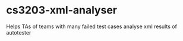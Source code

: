 # cs3203-xml-analyser
Helps TAs of teams with many failed test cases analyse xml results of autotester
